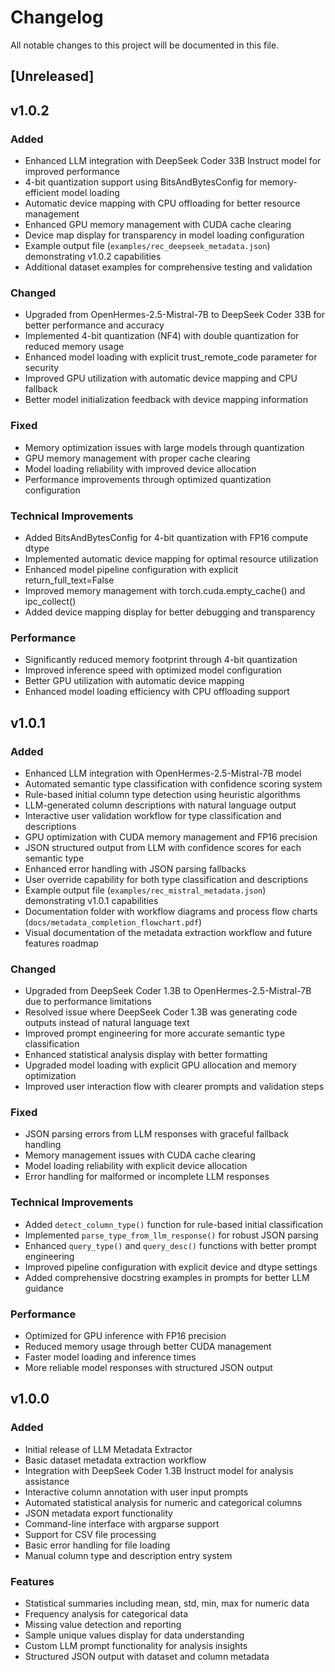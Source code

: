 # Changelog

All notable changes to this project will be documented in this file.

## [Unreleased]

## v1.0.2

### Added
- Enhanced LLM integration with DeepSeek Coder 33B Instruct model for improved performance
- 4-bit quantization support using BitsAndBytesConfig for memory-efficient model loading
- Automatic device mapping with CPU offloading for better resource management
- Enhanced GPU memory management with CUDA cache clearing
- Device map display for transparency in model loading configuration
- Example output file (`examples/rec_deepseek_metadata.json`) demonstrating v1.0.2 capabilities
- Additional dataset examples for comprehensive testing and validation

### Changed
- Upgraded from OpenHermes-2.5-Mistral-7B to DeepSeek Coder 33B for better performance and accuracy
- Implemented 4-bit quantization (NF4) with double quantization for reduced memory usage
- Enhanced model loading with explicit trust_remote_code parameter for security
- Improved GPU utilization with automatic device mapping and CPU fallback
- Better model initialization feedback with device mapping information

### Fixed
- Memory optimization issues with large models through quantization
- GPU memory management with proper cache clearing
- Model loading reliability with improved device allocation
- Performance improvements through optimized quantization configuration

### Technical Improvements
- Added BitsAndBytesConfig for 4-bit quantization with FP16 compute dtype
- Implemented automatic device mapping for optimal resource utilization
- Enhanced model pipeline configuration with explicit return_full_text=False
- Improved memory management with torch.cuda.empty_cache() and ipc_collect()
- Added device mapping display for better debugging and transparency

### Performance
- Significantly reduced memory footprint through 4-bit quantization
- Improved inference speed with optimized model configuration
- Better GPU utilization with automatic device mapping
- Enhanced model loading efficiency with CPU offloading support

## v1.0.1

### Added
- Enhanced LLM integration with OpenHermes-2.5-Mistral-7B model
- Automated semantic type classification with confidence scoring system
- Rule-based initial column type detection using heuristic algorithms
- LLM-generated column descriptions with natural language output
- Interactive user validation workflow for type classification and descriptions
- GPU optimization with CUDA memory management and FP16 precision
- JSON structured output from LLM with confidence scores for each semantic type
- Enhanced error handling with JSON parsing fallbacks
- User override capability for both type classification and descriptions
- Example output file (`examples/rec_mistral_metadata.json`) demonstrating v1.0.1 capabilities
- Documentation folder with workflow diagrams and process flow charts (`docs/metadata_completion_flowchart.pdf`)
- Visual documentation of the metadata extraction workflow and future features roadmap

### Changed
- Upgraded from DeepSeek Coder 1.3B to OpenHermes-2.5-Mistral-7B due to performance limitations
- Resolved issue where DeepSeek Coder 1.3B was generating code outputs instead of natural language text
- Improved prompt engineering for more accurate semantic type classification
- Enhanced statistical analysis display with better formatting
- Upgraded model loading with explicit GPU allocation and memory optimization
- Improved user interaction flow with clearer prompts and validation steps

### Fixed
- JSON parsing errors from LLM responses with graceful fallback handling
- Memory management issues with CUDA cache clearing
- Model loading reliability with explicit device allocation
- Error handling for malformed or incomplete LLM responses

### Technical Improvements
- Added `detect_column_type()` function for rule-based initial classification
- Implemented `parse_type_from_llm_response()` for robust JSON parsing
- Enhanced `query_type()` and `query_desc()` functions with better prompt engineering
- Improved pipeline configuration with explicit device and dtype settings
- Added comprehensive docstring examples in prompts for better LLM guidance

### Performance
- Optimized for GPU inference with FP16 precision
- Reduced memory usage through better CUDA management
- Faster model loading and inference times
- More reliable model responses with structured JSON output

## v1.0.0

### Added
- Initial release of LLM Metadata Extractor
- Basic dataset metadata extraction workflow
- Integration with DeepSeek Coder 1.3B Instruct model for analysis assistance
- Interactive column annotation with user input prompts
- Automated statistical analysis for numeric and categorical columns
- JSON metadata export functionality
- Command-line interface with argparse support
- Support for CSV file processing
- Basic error handling for file loading
- Manual column type and description entry system

### Features
- Statistical summaries including mean, std, min, max for numeric data
- Frequency analysis for categorical data
- Missing value detection and reporting
- Sample unique values display for data understanding
- Custom LLM prompt functionality for analysis insights
- Structured JSON output with dataset and column metadata
